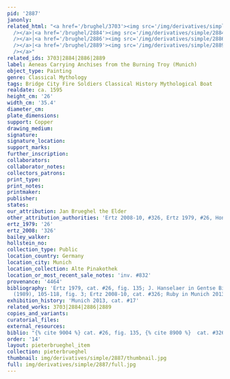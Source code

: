 ```yaml
---
pid: '2887'
janonly: 
related_html: "<a href='/brughel/3703'><img src='/img/derivatives/simple/3703/thumbnail.jpg'
  /></a>|<a href='/brughel/2884'><img src='/img/derivatives/simple/2884/thumbnail.jpg'
  /></a>|<a href='/brughel/2886'><img src='/img/derivatives/simple/2886/thumbnail.jpg'
  /></a>|<a href='/brughel/2889'><img src='/img/derivatives/simple/2889/thumbnail.jpg'
  /></a>"
related_ids: 3703|2884|2886|2889
label: Aeneas Carrying Anchises from the Burning Troy (Munich)
object_type: Painting
genre: Classical Mythology
tags: Bridge City Fire Soldiers Classical History Mythological Boat
realdate: ca. 1595
height_cm: '26'
width_cm: '35.4'
diameter_cm: 
plate_dimensions: 
support: Copper
drawing_medium: 
signature: 
signature_location: 
support_marks: 
further_inscription: 
collaborators: 
collaborator_notes: 
collectors_patrons: 
print_type: 
print_notes: 
printmaker: 
publisher: 
states: 
our_attribution: Jan Brueghel the Elder
other_attribution_authorities: 'Ertz 2008-10, #326, Ertz 1979, #26, Honig database'
ertz_1979: '26'
ertz_2008: '326'
bailey_walker: 
hollstein_no: 
collection_type: Public
location_country: Germany
location_city: Munich
location_collection: Alte Pinakothek
location_or_most_recent_sale_notes: 'inv. #832'
provenance: '4464'
bibliography: 'Ertz 1979, cat. #26, fig. 135; J. Hanselaer in Gentse Bijdragen 28
  (1989), 105-118, fig. 3; Ertz 2008-10, cat. #326; Ruby in Munich 2013, p. 41'
exhibition_history: 'Munich 2013, cat. #17'
related_works: 3703|2884|2886|2889
copies_and_variants: 
curatorial_files: 
external_resources: 
biblio: "{% cite 9004 %} cat. #26, fig. 135, {% cite 8900 %}  cat. #326"
order: '14'
layout: pieterbrueghel_item
collection: pieterbrueghel
thumbnail: img/derivatives/simple/2887/thumbnail.jpg
full: img/derivatives/simple/2887/full.jpg
---
```

